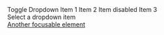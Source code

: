 <div>
  <go-button id="test" variant="primary">Toggle Dropdown</go-button>
  <go-dropdown-menu id="dd" trigger-selector="#test">
    <go-dropdown-item>Item 1</go-dropdown-item>
    <go-dropdown-item>Item 2</go-dropdown-item>
    <go-dropdown-item disabled>Item disabled</go-dropdown-item>
    <go-dropdown-separator></go-dropdown-separator>
    <go-dropdown-item>Item 3</go-dropdown-item>
  </go-dropdown-menu>
  <div id="result">
    Select a dropdown item
  </div>
  <a href="#">Another focusable element</a>
</div>
<script>
  const menu = document.querySelector('#dd');
  const result = document.querySelector('#result');
  menu.addEventListener('selected', (e) => {
    const text = e.detail.innerText;
    result.innerHTML = `selected: ${text}`
  })
</script>